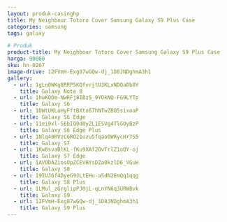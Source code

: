 ```yaml
---
layout: produk-casinghp
title: My Neighbour Totoro Cover Samsung Galaxy S9 Plus Case
categories: samsung
tags: galaxy

# Produk
product-title: My Neighbour Totoro Cover Samsung Galaxy S9 Plus Case
harga: 90000
sku: hn-0267
image-drive: 12FVmH-Exg87wGQw-dj_1D8JNDghmA3h1
gallery:
  - url: 1gLn0WKg8RRP5KQfvrjtU3KLxNDQaDb8Y
    title: Galaxy Note 8
  - url: 1hwKQOm-NwRFj8IBzS_9YDkNQ-FG9LYTp
    title: Galaxy S6
  - url: 1DWtUKLaHyFftBXto67hNTwZBO5sixoaP
    title: Galaxy S6 Edge
  - url: 11ei9xl-S6bIQ0d0y2L1ESVg4TlGOyBzP
    title: Galaxy S6 Edge Plus
  - url: 1Nlq48RVzCGRO21uzu5fqao0WRycHr7S5
    title: Galaxy S7
  - url: 1Kw8svaBlKL-fKu9XAf2OvTrlZ1oQY-oj
    title: Galaxy S7 Edge
  - url: 1AVODAZiosOpZCEVHYsDZa0kzlD6_VGuH
    title: Galaxy S8
  - url: 19IU36f4DyeG9JLtEHu-aSdN2EmQq1qqg
    title: Galaxy S8 Plus
  - url: 1LMul_zGrglipPJ0jL-qLnYN6q3URWBvk
    title: Galaxy S9
  - url: 12FVmH-Exg87wGQw-dj_1D8JNDghmA3h1
    title: Galaxy S9 Plus
---
```

